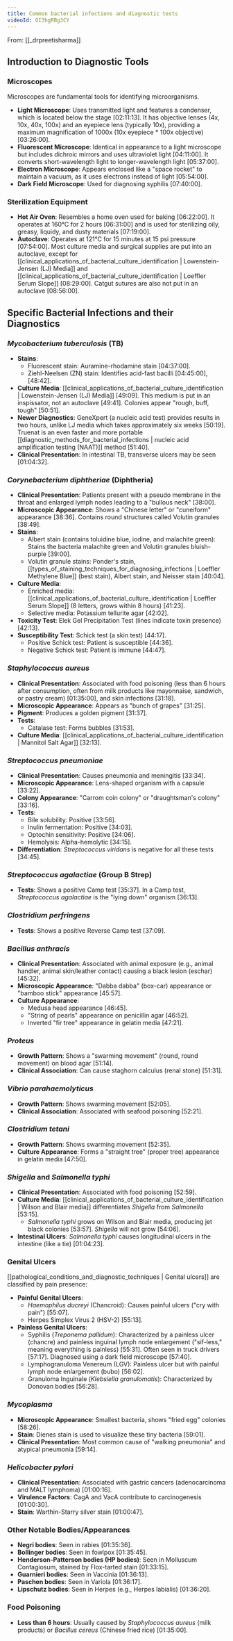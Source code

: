 ```yaml
---
title: Common bacterial infections and diagnostic tests
videoId: OI3hgRBg3CY
---
```


From: [[_drpreetisharma]] <br/> 

## Introduction to Diagnostic Tools

### Microscopes
Microscopes are fundamental tools for identifying microorganisms.
*   **Light Microscope**: Uses transmitted light and features a condenser, which is located below the stage <a class="yt-timestamp" data-t="02:11:13">[02:11:13]</a>. It has objective lenses (4x, 10x, 40x, 100x) and an eyepiece lens (typically 10x), providing a maximum magnification of 1000x (10x eyepiece * 100x objective) <a class="yt-timestamp" data-t="03:26:00">[03:26:00]</a>.
*   **Fluorescent Microscope**: Identical in appearance to a light microscope but includes dichroic mirrors and uses ultraviolet light <a class="yt-timestamp" data-t="04:11:00">[04:11:00]</a>. It converts short-wavelength light to longer-wavelength light <a class="yt-timestamp" data-t="05:37:00">[05:37:00]</a>.
*   **Electron Microscope**: Appears enclosed like a "space rocket" to maintain a vacuum, as it uses electrons instead of light <a class="yt-timestamp" data-t="05:54:00">[05:54:00]</a>.
*   **Dark Field Microscope**: Used for diagnosing syphilis <a class="yt-timestamp" data-t="07:40:00">[07:40:00]</a>.

### Sterilization Equipment
*   **Hot Air Oven**: Resembles a home oven used for baking <a class="yt-timestamp" data-t="06:22:00">[06:22:00]</a>. It operates at 160°C for 2 hours <a class="yt-timestamp" data-t="06:31:00">[06:31:00]</a> and is used for sterilizing oily, greasy, liquidy, and dusty materials <a class="yt-timestamp" data-t="07:19:00">[07:19:00]</a>.
*   **Autoclave**: Operates at 121°C for 15 minutes at 15 psi pressure <a class="yt-timestamp" data-t="07:54:00">[07:54:00]</a>. Most culture media and surgical supplies are put into an autoclave, except for [[clinical_applications_of_bacterial_culture_identification | Lowenstein-Jensen (LJ) Media]] and [[clinical_applications_of_bacterial_culture_identification | Loeffler Serum Slope]] <a class="yt-timestamp" data-t="08:29:00">[08:29:00]</a>. Catgut sutures are also not put in an autoclave <a class="yt-timestamp" data-t="08:56:00">[08:56:00]</a>.

## Specific Bacterial Infections and their Diagnostics

### _Mycobacterium tuberculosis_ (TB)
*   **Stains**:
    *   Fluorescent stain: Auramine-rhodamine stain <a class="yt-timestamp" data-t="04:37:00">[04:37:00]</a>.
    *   Ziehl-Neelsen (ZN) stain: Identifies acid-fast bacilli <a class="yt-timestamp" data-t="04:45:00">[04:45:00]</a>, <a class="yt-timestamp" data-t="48:42">[48:42]</a>.
*   **Culture Media**: [[clinical_applications_of_bacterial_culture_identification | Lowenstein-Jensen (LJ) Media]] <a class="yt-timestamp" data-t="49:09">[49:09]</a>. This medium is put in an inspissator, not an autoclave <a class="yt-timestamp" data-t="49:41">[49:41]</a>. Colonies appear "rough, buff, tough" <a class="yt-timestamp" data-t="50:51">[50:51]</a>.
*   **Newer Diagnostics**: GeneXpert (a nucleic acid test) provides results in two hours, unlike LJ media which takes approximately six weeks <a class="yt-timestamp" data-t="50:19">[50:19]</a>. Truenat is an even faster and more portable [[diagnostic_methods_for_bacterial_infections | nucleic acid amplification testing (NAAT)]] method <a class="yt-timestamp" data-t="51:40">[51:40]</a>.
*   **Clinical Presentation**: In intestinal TB, transverse ulcers may be seen <a class="yt-timestamp" data-t="01:04:32">[01:04:32]</a>.

### _Corynebacterium diphtheriae_ (Diphtheria)
*   **Clinical Presentation**: Patients present with a pseudo membrane in the throat and enlarged lymph nodes leading to a "bullous neck" <a class="yt-timestamp" data-t="38:00">[38:00]</a>.
*   **Microscopic Appearance**: Shows a "Chinese letter" or "cuneiform" appearance <a class="yt-timestamp" data-t="38:36">[38:36]</a>. Contains round structures called Volutin granules <a class="yt-timestamp" data-t="38:49">[38:49]</a>.
*   **Stains**:
    *   Albert stain (contains toluidine blue, iodine, and malachite green): Stains the bacteria malachite green and Volutin granules bluish-purple <a class="yt-timestamp" data-t="39:00">[39:00]</a>.
    *   Volutin granule stains: Ponder's stain, [[types_of_staining_techniques_for_diagnosing_infections | Loeffler Methylene Blue]] (best stain), Albert stain, and Neisser stain <a class="yt-timestamp" data-t="40:04">[40:04]</a>.
*   **Culture Media**:
    *   Enriched media: [[clinical_applications_of_bacterial_culture_identification | Loeffler Serum Slope]] (8 letters, grows within 8 hours) <a class="yt-timestamp" data-t="41:23">[41:23]</a>.
    *   Selective media: Potassium tellurite agar <a class="yt-timestamp" data-t="42:02">[42:02]</a>.
*   **Toxicity Test**: Elek Gel Precipitation Test (lines indicate toxin presence) <a class="yt-timestamp" data-t="42:13">[42:13]</a>.
*   **Susceptibility Test**: Schick test (a skin test) <a class="yt-timestamp" data-t="44:17">[44:17]</a>.
    *   Positive Schick test: Patient is susceptible <a class="yt-timestamp" data-t="44:36">[44:36]</a>.
    *   Negative Schick test: Patient is immune <a class="yt-timestamp" data-t="44:47">[44:47]</a>.

### _Staphylococcus aureus_
*   **Clinical Presentation**: Associated with food poisoning (less than 6 hours after consumption, often from milk products like mayonnaise, sandwich, or pastry cream) <a class="yt-timestamp" data-t="01:35:00">[01:35:00]</a>, and skin infections <a class="yt-timestamp" data-t="31:18">[31:18]</a>.
*   **Microscopic Appearance**: Appears as "bunch of grapes" <a class="yt-timestamp" data-t="31:25">[31:25]</a>.
*   **Pigment**: Produces a golden pigment <a class="yt-timestamp" data-t="31:37">[31:37]</a>.
*   **Tests**:
    *   Catalase test: Forms bubbles <a class="yt-timestamp" data-t="31:53">[31:53]</a>.
*   **Culture Media**: [[clinical_applications_of_bacterial_culture_identification | Mannitol Salt Agar]] <a class="yt-timestamp" data-t="32:13">[32:13]</a>.

### _Streptococcus pneumoniae_
*   **Clinical Presentation**: Causes pneumonia and meningitis <a class="yt-timestamp" data-t="33:34">[33:34]</a>.
*   **Microscopic Appearance**: Lens-shaped organism with a capsule <a class="yt-timestamp" data-t="33:22">[33:22]</a>.
*   **Colony Appearance**: "Carrom coin colony" or "draughtsman's colony" <a class="yt-timestamp" data-t="33:16">[33:16]</a>.
*   **Tests**:
    *   Bile solubility: Positive <a class="yt-timestamp" data-t="33:56">[33:56]</a>.
    *   Inulin fermentation: Positive <a class="yt-timestamp" data-t="34:03">[34:03]</a>.
    *   Optochin sensitivity: Positive <a class="yt-timestamp" data-t="34:06">[34:06]</a>.
    *   Hemolysis: Alpha-hemolytic <a class="yt-timestamp" data-t="34:15">[34:15]</a>.
*   **Differentiation**: _Streptococcus viridans_ is negative for all these tests <a class="yt-timestamp" data-t="34:45">[34:45]</a>.

### _Streptococcus agalactiae_ (Group B Strep)
*   **Tests**: Shows a positive Camp test <a class="yt-timestamp" data-t="35:37">[35:37]</a>. In a Camp test, _Streptococcus agalactiae_ is the "lying down" organism <a class="yt-timestamp" data-t="36:13">[36:13]</a>.

### _Clostridium perfringens_
*   **Tests**: Shows a positive Reverse Camp test <a class="yt-timestamp" data-t="37:09">[37:09]</a>.

### _Bacillus anthracis_
*   **Clinical Presentation**: Associated with animal exposure (e.g., animal handler, animal skin/leather contact) causing a black lesion (eschar) <a class="yt-timestamp" data-t="45:32">[45:32]</a>.
*   **Microscopic Appearance**: "Dabba dabba" (box-car) appearance or "bamboo stick" appearance <a class="yt-timestamp" data-t="45:57">[45:57]</a>.
*   **Culture Appearance**:
    *   Medusa head appearance <a class="yt-timestamp" data-t="46:45">[46:45]</a>.
    *   "String of pearls" appearance on penicillin agar <a class="yt-timestamp" data-t="46:52">[46:52]</a>.
    *   Inverted "fir tree" appearance in gelatin media <a class="yt-timestamp" data-t="47:21">[47:21]</a>.

### _Proteus_
*   **Growth Pattern**: Shows a "swarming movement" (round, round movement) on blood agar <a class="yt-timestamp" data-t="51:14">[51:14]</a>.
*   **Clinical Association**: Can cause staghorn calculus (renal stone) <a class="yt-timestamp" data-t="51:31">[51:31]</a>.

### _Vibrio parahaemolyticus_
*   **Growth Pattern**: Shows swarming movement <a class="yt-timestamp" data-t="52:05">[52:05]</a>.
*   **Clinical Association**: Associated with seafood poisoning <a class="yt-timestamp" data-t="52:21">[52:21]</a>.

### _Clostridium tetani_
*   **Growth Pattern**: Shows swarming movement <a class="yt-timestamp" data-t="52:35">[52:35]</a>.
*   **Culture Appearance**: Forms a "straight tree" (proper tree) appearance in gelatin media <a class="yt-timestamp" data-t="47:50">[47:50]</a>.

### _Shigella_ and _Salmonella typhi_
*   **Clinical Presentation**: Associated with food poisoning <a class="yt-timestamp" data-t="52:59">[52:59]</a>.
*   **Culture Media**: [[clinical_applications_of_bacterial_culture_identification | Wilson and Blair media]] differentiates _Shigella_ from _Salmonella_ <a class="yt-timestamp" data-t="53:15">[53:15]</a>.
    *   _Salmonella typhi_ grows on Wilson and Blair media, producing jet black colonies <a class="yt-timestamp" data-t="53:57">[53:57]</a>. _Shigella_ will not grow <a class="yt-timestamp" data-t="54:06">[54:06]</a>.
*   **Intestinal Ulcers**: _Salmonella typhi_ causes longitudinal ulcers in the intestine (like a tie) <a class="yt-timestamp" data-t="01:04:23">[01:04:23]</a>.

### Genital Ulcers
[[pathological_conditions_and_diagnostic_techniques | Genital ulcers]] are classified by pain presence:
*   **Painful Genital Ulcers**:
    *   _Haemophilus ducreyi_ (Chancroid): Causes painful ulcers ("cry with pain") <a class="yt-timestamp" data-t="55:07">[55:07]</a>.
    *   Herpes Simplex Virus 2 (HSV-2) <a class="yt-timestamp" data-t="55:13">[55:13]</a>.
*   **Painless Genital Ulcers**:
    *   Syphilis (_Treponema pallidum_): Characterized by a painless ulcer (chancre) and painless inguinal lymph node enlargement ("sif-less," meaning everything is painless) <a class="yt-timestamp" data-t="55:31">[55:31]</a>. Often seen in truck drivers <a class="yt-timestamp" data-t="57:17">[57:17]</a>. Diagnosed using a dark field microscope <a class="yt-timestamp" data-t="57:40">[57:40]</a>.
    *   Lymphogranuloma Venereum (LGV): Painless ulcer but with painful lymph node enlargement (bubo) <a class="yt-timestamp" data-t="56:02">[56:02]</a>.
    *   Granuloma Inguinale (_Klebsiella granulomatis_): Characterized by Donovan bodies <a class="yt-timestamp" data-t="56:28">[56:28]</a>.

### _Mycoplasma_
*   **Microscopic Appearance**: Smallest bacteria, shows "fried egg" colonies <a class="yt-timestamp" data-t="58:26">[58:26]</a>.
*   **Stain**: Dienes stain is used to visualize these tiny bacteria <a class="yt-timestamp" data-t="59:01">[59:01]</a>.
*   **Clinical Presentation**: Most common cause of "walking pneumonia" and atypical pneumonia <a class="yt-timestamp" data-t="59:14">[59:14]</a>.

### _Helicobacter pylori_
*   **Clinical Presentation**: Associated with gastric cancers (adenocarcinoma and MALT lymphoma) <a class="yt-timestamp" data-t="01:00:16">[01:00:16]</a>.
*   **Virulence Factors**: CagA and VacA contribute to carcinogenesis <a class="yt-timestamp" data-t="01:00:30">[01:00:30]</a>.
*   **Stain**: Warthin-Starry silver stain <a class="yt-timestamp" data-t="01:00:47">[01:00:47]</a>.

### Other Notable Bodies/Appearances
*   **Negri bodies**: Seen in rabies <a class="yt-timestamp" data-t="01:35:36">[01:35:36]</a>.
*   **Bollinger bodies**: Seen in fowlpox <a class="yt-timestamp" data-t="01:35:45">[01:35:45]</a>.
*   **Henderson-Patterson bodies (HP bodies)**: Seen in Molluscum Contagiosum, stained by Flox-tarted stain <a class="yt-timestamp" data-t="01:33:15">[01:33:15]</a>.
*   **Guarnieri bodies**: Seen in Vaccinia <a class="yt-timestamp" data-t="01:36:13">[01:36:13]</a>.
*   **Paschen bodies**: Seen in Variola <a class="yt-timestamp" data-t="01:36:17">[01:36:17]</a>.
*   **Lipschutz bodies**: Seen in Herpes (e.g., Herpes labialis) <a class="yt-timestamp" data-t="01:36:20">[01:36:20]</a>.

### Food Poisoning
*   **Less than 6 hours**: Usually caused by _Staphylococcus aureus_ (milk products) or _Bacillus cereus_ (Chinese fried rice) <a class="yt-timestamp" data-t="01:35:00">[01:35:00]</a>.